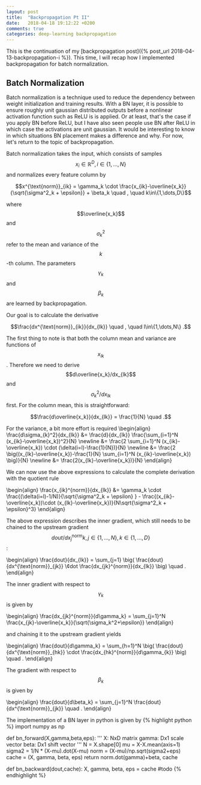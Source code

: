 ```yaml
---
layout: post
title:  "Backpropagation Pt II"
date:   2018-04-18 19:12:22 +0200
comments: true
categories: deep-learning backpropagation
---
```

This is the continuation of my [backpropagation post]({% post_url 2018-04-13-backpropagation-i %}). This time, I will recap how I implemented backpropagation for batch normalization.

## Batch Normalization

Batch normalization is a technique used to reduce the dependency between weight initialization and training results. With a BN layer, it is possible to ensure roughly unit gaussian distributed outputs before a nonlinear activation function such as ReLU is is applied. Or at least, that's the case if you apply BN before ReLU, but I have also seen people use BN after ReLU in which case the activations are unit gaussian. It would be interesting to know in which situations BN placement makes a difference and why. For now, let's return to the topic of backpropagation.

Batch normalization takes the input, which consists of samples $$x_i \in \mathbb{R}^D, i\in\{1,\dots,N\}$$ and normalizes every feature column by

$$x^{\text{norm}}_{ik} = \gamma_k \cdot \frac{x_{ik}-\overline{x_k}}{\sqrt{\sigma^2_k + \epsilon}} + \beta_k \quad , \quad  k\in\{1,\dots,D\}$$

where $$\overline{x_k}$$ and $$\sigma^2_k$$ refer to the mean and variance of the $$k$$-th column. The parameters $$\gamma_k$$ and $$\beta_k$$ are learned by backpropagation.

Our goal is to calculate the derivative

$$\frac{dx^{\text{norm}}_{ik}}{dx_{lk}} \quad , \quad l\in\{1,\dots,N\} .$$

The first thing to note is that both the column mean and variance are functions of $$x_{lk}$$. Therefore we need to derive $$d\overline{x_k}/dx_{lk}$$ and $$\sigma^2_k/dx_{lk}$$ first. For the column mean, this is straightforward:

$$\frac{d\overline{x_k}}{dx_{lk}} = \frac{1}{N} \quad .$$

For the variance, a bit more effort is required
\begin{align}
\frac{d\sigma_{k}^2}{dx_{lk}} &= \frac{d}{dx_{lk}} \frac{\sum_{i=1}^N (x_{ik}-\overline{x_k})^2}{N} \newline
&= \frac{2 \sum_{i=1}^N (x_{ik}-\overline{x_k}) \cdot (\delta(i=l)-\frac{1}{N})}{N} \newline
&= \frac{2 \big((x_{lk}-\overline{x_k})-\frac{1}{N} \sum_{i=1}^N (x_{ik}-\overline{x_k}) \big)}{N} \newline
&= \frac{2(x_{lk}-\overline{x_k})}{N} 
\end{align}

We can now use the above expressions to calculate the complete derivation with the quotient rule

\begin{align}
\frac{x_{ik}^{norm}}{dx_{lk}} &= \gamma_k \cdot \frac{(\delta(i=l)-1/N)}{\sqrt{\sigma^2_k + \epsilon} } - \frac{(x\_{ik}-\overline{x_k})\cdot (x\_{lk}-\overline{x_k})}{N\sqrt{\sigma^2_k + \epsilon}^3}
\end{align}

The above expression describes the inner gradient, which still needs to be chained to the upstream gradient $$dout/dx^{\text{norm}}_jk, j\in\{1,\dots,N\}, k\in\{1,\dots,D\}$$:

\begin{align}
\frac{dout}{dx\_{lk}} = \sum_{j=1} \big( \frac{dout}{dx^{\text{norm}}\_{jk}} \¢dot \frac{dx\_{jk}^{norm}}{dx\_{lk}} \big) \quad .
\end{align}

The inner gradient with respect to $$\gamma_k$$ is given by 

\begin{align}
\frac{dx\_{jk}^{norm}}{d\gamma_k} = \sum_{j=1}^N \frac{x\_{jk}-\overline{x_k}}{\sqrt{\sigma_k^2+\epsilon}}
\end{align}

and chaining it to the upstream gradient yields 

\begin{align}
\frac{dout}{d\gamma_k} = \sum_{h=1}^N \big( \frac{dout}{dx^{\text{norm}}\_{hk}} \cdot \frac{dx\_{hk}^{norm}}{d\gamma_{k}} \big) \quad .
\end{align}

The gradient with respect to $$\beta_k$$ is given by

\begin{align}
\frac{dout}{d\beta_k} = \sum_{j=1}^N \frac{dout}{dx^{\text{norm}}_{jk}} \quad .
\end{align}

The implementation of a BN layer in python is given by
{% highlight python %}
import numpy as np

def bn_forward(X,gamma,beta,eps):
  ''' 
    X: NxD matrix
    gamma: Dx1 scale vector
    beta: Dx1 shift vector
  '''
  N = X.shape[0]
  mu = X-X.mean(axis=1)
  sigma2 = 1/N * (X-mu).dot(X-mu)
  norm = (X-mu)/np.sqrt(sigma2+eps)
  cache = (X, gamma, beta, eps)
  return norm.dot(gamma)+beta, cache

def bn_backward(dout,cache):
  X, gamma, beta, eps = cache
  #todo
{% endhighlight %}